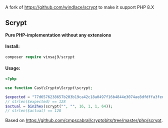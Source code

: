 A fork of https://github.com/windlace/scrypt to make it support PHP 8.X

Scrypt
---
**Pure PHP-implementation without any extensions**

#### Install:
```php
composer require vinsaj9/scrypt
```

#### Usage:
```php
<?php

use function Cast\Crypto\Scrypt\scrypt;

$expected = "77d6576238657b203b19ca42c18a0497f16b4844e3074ae8dfdffa3fede21442fcd0069ded0948f8326a753a0fc81f17e8d3e0fb2e0d3628cf35e20c38d18906";
// strlen($expected) == 128
$actual = bin2hex(scrypt("", "", 16, 1, 1, 64));
// strlen($actual) == 128
```

Based on https://github.com/cmpscabral/cryptobits/tree/master/php/scrypt.
